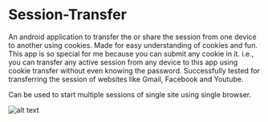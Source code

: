 # Session-Transfer
An android application to transfer the or share the session from one device to another using cookies. Made for easy understanding of cookies and fun.
This app is so special for me because you can submit any cookie in it. i.e., you can transfer any active session from any device to this app using cookie transfer without even knowing the password. Successfully tested for transferring the session of websites like Gmail, Facebook and Youtube.

Can be used to start multiple sessions of single site using single browser.


![alt text](https://github.com/Keshari0601/Session-Transfer/Screenshot_20190404-143031.png)
